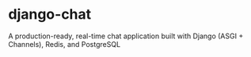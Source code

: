 # django-chat
A production-ready, real-time chat application built with Django (ASGI + Channels), Redis, and PostgreSQL
